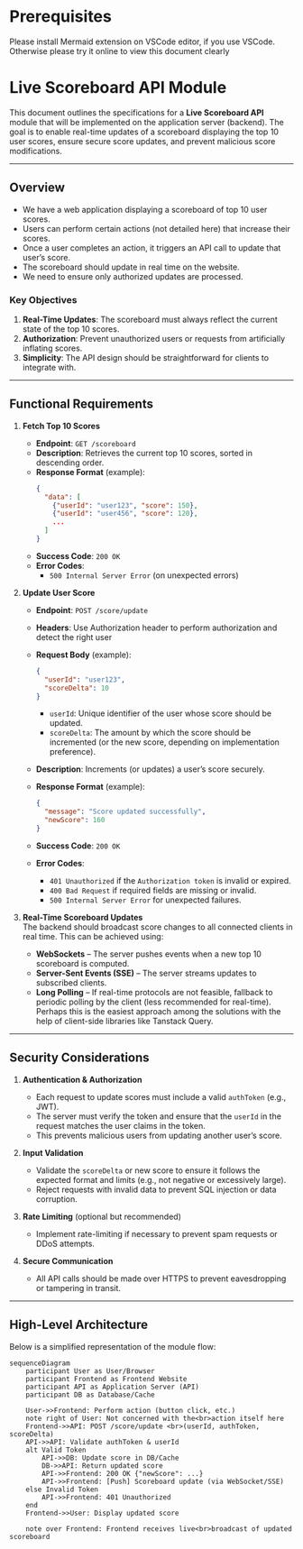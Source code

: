 # Prerequisites

Please install Mermaid extension on VSCode editor, if you use VSCode.
Otherwise please try it online to view this document clearly

# Live Scoreboard API Module

This document outlines the specifications for a **Live Scoreboard API** module that will be implemented on the application server (backend). The goal is to enable real-time updates of a scoreboard displaying the top 10 user scores, ensure secure score updates, and prevent malicious score modifications.

---

## Overview

- We have a web application displaying a scoreboard of top 10 user scores.
- Users can perform certain actions (not detailed here) that increase their scores.
- Once a user completes an action, it triggers an API call to update that user’s score.
- The scoreboard should update in real time on the website.
- We need to ensure only authorized updates are processed.

### Key Objectives

1. **Real-Time Updates**: The scoreboard must always reflect the current state of the top 10 scores.
2. **Authorization**: Prevent unauthorized users or requests from artificially inflating scores.
3. **Simplicity**: The API design should be straightforward for clients to integrate with.

---

## Functional Requirements

1. **Fetch Top 10 Scores**

   - **Endpoint**: `GET /scoreboard`
   - **Description**: Retrieves the current top 10 scores, sorted in descending order.
   - **Response Format** (example):
     ```json
     {
       "data": [
         {"userId": "user123", "score": 150},
         {"userId": "user456", "score": 120},
         ...
       ]
     }
     ```
   - **Success Code**: `200 OK`
   - **Error Codes**:
     - `500 Internal Server Error` (on unexpected errors)

2. **Update User Score**

   - **Endpoint**: `POST /score/update`
   - **Headers**: Use Authorization header to perform authorization and detect the right user
   - **Request Body** (example):
     ```json
     {
       "userId": "user123",
       "scoreDelta": 10
     }
     ```

     - `userId`: Unique identifier of the user whose score should be updated.
     - `scoreDelta`: The amount by which the score should be incremented (or the new score, depending on implementation preference).

   - **Description**: Increments (or updates) a user’s score securely.
   - **Response Format** (example):
     ```json
     {
       "message": "Score updated successfully",
       "newScore": 160
     }
     ```
   - **Success Code**: `200 OK`
   - **Error Codes**:
     - `401 Unauthorized` if the `Authorization token` is invalid or expired.
     - `400 Bad Request` if required fields are missing or invalid.
     - `500 Internal Server Error` for unexpected failures.

3. **Real-Time Scoreboard Updates**  
   The backend should broadcast score changes to all connected clients in real time. This can be achieved using:
   - **WebSockets** – The server pushes events when a new top 10 scoreboard is computed.
   - **Server-Sent Events (SSE)** – The server streams updates to subscribed clients.
   - **Long Polling** – If real-time protocols are not feasible, fallback to periodic polling by the client (less recommended for real-time). Perhaps this is the easiest approach among the solutions with the help of client-side libraries like Tanstack Query.

---

## Security Considerations

1. **Authentication & Authorization**

   - Each request to update scores must include a valid `authToken` (e.g., JWT).
   - The server must verify the token and ensure that the `userId` in the request matches the user claims in the token.
   - This prevents malicious users from updating another user’s score.
   
2. **Input Validation**

   - Validate the `scoreDelta` or new score to ensure it follows the expected format and limits (e.g., not negative or excessively large).
   - Reject requests with invalid data to prevent SQL injection or data corruption.

3. **Rate Limiting** (optional but recommended)

   - Implement rate-limiting if necessary to prevent spam requests or DDoS attempts.

4. **Secure Communication**
   - All API calls should be made over HTTPS to prevent eavesdropping or tampering in transit.

---

## High-Level Architecture

Below is a simplified representation of the module flow:

```mermaid
sequenceDiagram
    participant User as User/Browser
    participant Frontend as Frontend Website
    participant API as Application Server (API)
    participant DB as Database/Cache

    User->>Frontend: Perform action (button click, etc.)
    note right of User: Not concerned with the<br>action itself here
    Frontend->>API: POST /score/update <br>(userId, authToken, scoreDelta)
    API->>API: Validate authToken & userId
    alt Valid Token
        API->>DB: Update score in DB/Cache
        DB->>API: Return updated score
        API->>Frontend: 200 OK {"newScore": ...}
        API->>Frontend: [Push] Scoreboard update (via WebSocket/SSE)
    else Invalid Token
        API->>Frontend: 401 Unauthorized
    end
    Frontend->>User: Display updated score

    note over Frontend: Frontend receives live<br>broadcast of updated scoreboard
```
